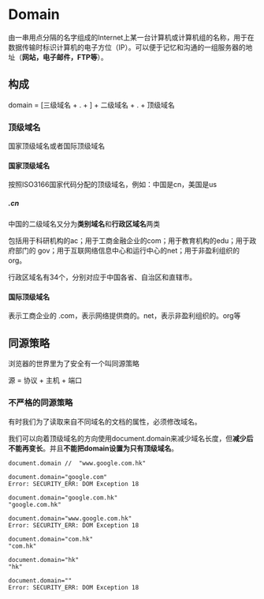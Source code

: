 # Domain

由一串用点分隔的名字组成的Internet上某一台计算机或计算机组的名称，用于在数据传输时标识计算机的电子方位（IP）。可以便于记忆和沟通的一组服务器的地址（**网站，电子邮件，FTP等**）。

## 构成

domain = [三级域名 + . + ] + 二级域名 + . + 顶级域名

### 顶级域名

国家顶级域名或者国际顶级域名

#### 国家顶级域名

按照ISO3166国家代码分配的顶级域名，例如：中国是cn，美国是us

##### .cn

中国的二级域名又分为**类别域名**和**行政区域名**两类

包括用于科研机构的ac；用于工商金融企业的com；用于教育机构的edu；用于政府部门的 gov；用于互联网络信息中心和运行中心的net；用于非盈利组织的org。

行政区域名有34个，分别对应于中国各省、自治区和直辖市。

#### 国际顶级域名

表示工商企业的 .com，表示网络提供商的。net，表示非盈利组织的。org等

## 同源策略

浏览器的世界里为了安全有一个叫同源策略

源 = 协议 + 主机 + 端口

### 不严格的同源策略

有时我们为了读取来自不同域名的文档的属性，必须修改域名。

我们可以向着顶级域名的方向使用document.domain来减少域名长度，但**减少后不能再变长**。并且**不能把domain设置为只有顶级域名**。

	document.domain //	"www.google.com.hk"

	document.domain="google.com"
	Error: SECURITY_ERR: DOM Exception 18

	document.domain="google.com.hk"
	"google.com.hk"
	
	document.domain="www.google.com.hk"
	Error: SECURITY_ERR: DOM Exception 18

	document.domain="com.hk"
	"com.hk"

	document.domain="hk"
	"hk"

	document.domain=""
	Error: SECURITY_ERR: DOM Exception 18	
	